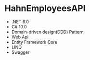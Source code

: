 # HahnEmployeesAPI
- .NET 6.0
- C# 10.0
- Domain-driven design(DDD) Pattern
- Web Api
- Entity Framework Core
- LINQ
- Swagger
